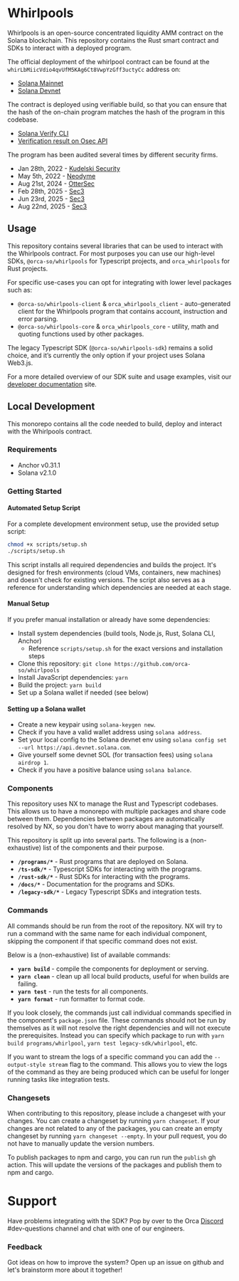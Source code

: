 # Whirlpools

Whirlpools is an open-source concentrated liquidity AMM contract on the Solana blockchain.
This repository contains the Rust smart contract and SDKs to interact with a deployed program.

The official deployment of the whirlpool contract can be found at the `whirLbMiicVdio4qvUfM5KAg6Ct8VwpYzGff3uctyCc` address on:
- [Solana Mainnet](https://solscan.io/account/whirLbMiicVdio4qvUfM5KAg6Ct8VwpYzGff3uctyCc)
- [Solana Devnet](https://solscan.io/account/whirLbMiicVdio4qvUfM5KAg6Ct8VwpYzGff3uctyCc?cluster=devnet)

The contract is deployed using verifiable build, so that you can ensure that the hash of the on-chain program matches the hash of the program in this codebase.
- [Solana Verify CLI](https://github.com/Ellipsis-Labs/solana-verifiable-build)
- [Verification result on Osec API](https://verify.osec.io/status/whirLbMiicVdio4qvUfM5KAg6Ct8VwpYzGff3uctyCc)

The program has been audited several times by different security firms.
* Jan 28th, 2022 - [Kudelski Security](/.audits/2022-01-28.pdf)
* May 5th, 2022 - [Neodyme](/.audits/2022-05-05.pdf)
* Aug 21st, 2024 - [OtterSec](/.audits/2024-08-21.pdf)
* Feb 28th, 2025 - [Sec3](/.audits/2025-02-28.pdf)
* Jun 23rd, 2025 - [Sec3](/.audits/2025-06-23.pdf)
* Aug 22nd, 2025 - [Sec3](/.audits/2025-08-22.pdf)

## Usage

This repository contains several libraries that can be used to interact with the Whirlpools contract. For most purposes you can use our high-level SDKs, `@orca-so/whirlpools` for Typescript projects, and `orca_whirlpools` for Rust projects.

For specific use-cases you can opt for integrating with lower level packages such as:
* `@orca-so/whirlpools-client` & `orca_whirlpools_client` - auto-generated client for the Whirlpools program that contains account, instruction and error parsing.
* `@orca-so/whirlpools-core` & `orca_whirlpools_core` - utility, math and quoting functions used by other packages.

The legacy Typescript SDK (`@orca-so/whirlpools-sdk`) remains a solid choice, and it’s currently the only option if your project uses Solana Web3.js.

For a more detailed overview of our SDK suite and usage examples, visit our [developer documentation](https://dev.orca.so/) site.

## Local Development

This monorepo contains all the code needed to build, deploy and interact with the Whirlpools contract.

### Requirements

- Anchor v0.31.1
- Solana v2.1.0

### Getting Started

#### Automated Setup Script

For a complete development environment setup, use the provided setup script:

```bash
chmod +x scripts/setup.sh
./scripts/setup.sh
```

This script installs all required dependencies and builds the project. It's designed for fresh environments (cloud VMs, containers, new machines) and doesn't check for existing versions. The script also serves as a reference for understanding which dependencies are needed at each stage.

#### Manual Setup

If you prefer manual installation or already have some dependencies:

* Install system dependencies (build tools, Node.js, Rust, Solana CLI, Anchor)
  * Reference `scripts/setup.sh` for the exact versions and installation steps
* Clone this repository: `git clone https://github.com/orca-so/whirlpools`
* Install JavaScript dependencies: `yarn`
* Build the project: `yarn build`
* Set up a Solana wallet if needed (see below)

#### Setting up a Solana wallet

* Create a new keypair using `solana-keygen new`.
* Check if you have a valid wallet address using `solana address`.
* Set your local config to the Solana devnet env using `solana config set --url https://api.devnet.solana.com`.
* Give yourself some devnet SOL (for transaction fees) using `solana airdrop 1`.
* Check if you have a positive balance using `solana balance`.

### Components

This repository uses NX to manage the Rust and Typescript codebases. This allows us to have a monorepo with multiple packages and share code between them. Dependencies between packages are automatically resolved by NX, so you don't have to worry about managing that yourself.

This repository is split up into several parts. The following is a (non-exhaustive) list of the components and their purpose.

* **`/programs/*`** - Rust programs that are deployed on Solana.
* **`/ts-sdk/*`** - Typescript SDKs for interacting with the programs.
* **`/rust-sdk/*`** - Rust SDKs for interacting with the programs.
* **`/docs/*`** - Documentation for the programs and SDKs.
* **`/legacy-sdk/*`** - Legacy Typescript SDKs and integration tests.

### Commands

All commands should be run from the root of the repository. NX will try to run a command with the same name for each individual component, skipping the component if that specific command does not exist.

Below is a (non-exhaustive) list of available commands:
* **`yarn build`** - compile the components for deployment or serving.
* **`yarn clean`** - clean up all local build products, useful for when builds are failing.
* **`yarn test`** - run the tests for all components.
* **`yarn format`** - run formatter to format code.

If you look closely, the commands just call individual commands specified in the component's `package.json` file. These commands should not be run by themselves as it will not resolve the right dependencies and will not execute the prerequisites. Instead you can specify which package to run with `yarn build programs/whirlpool`, `yarn test legacy-sdk/whirlpool`, etc.

If you want to stream the logs of a specific command you can add the `--output-style stream` flag to the command. This allows you to view the logs of the command as they are being produced which can be useful for longer running tasks like integration tests.

### Changesets

When contributing to this repository, please include a changeset with your changes. You can create a changeset by running `yarn changeset`. If your changes are not related to any of the packages, you can create an empty changeset by running `yarn changeset --empty`. In your pull request, you do not have to manually update the version numbers.

To publish packages to npm and cargo, you can run run the `publish` gh action. This will update the versions of the packages and publish them to npm and cargo.

# Support

Have problems integrating with the SDK? Pop by over to the Orca [Discord](https://discord.gg/nSwGWn5KSG) #dev-questions channel and chat with one of our engineers.

### Feedback

Got ideas on how to improve the system? Open up an issue on github and let's brainstorm more about it together!


